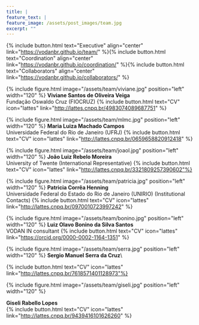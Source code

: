 ```yaml
---
title: |  
feature_text: |
feature_image: /assets/post_images/team.jpg
excerpt: ""
---
```


{% include button.html text="Executive" align="center" link="https://vodanbr.github.io/team/" %}{% include button.html text="Coordination" align="center" link="https://vodanbr.github.io/coordination/" %}{% include button.html text="Collaborators" align="center" link="https://vodanbr.github.io/collaborators/" %}


{% include figure.html image="/assets/team/viviane.jpg" position="left" width="120" %}
**Viviane Santos de Oliveira Veiga**\
Fundação Oswaldo Cruz (FIOCRUZ)
{% include button.html text="CV" icon="lattes" link="http://lattes.cnpq.br/4983074089687751" %}

{% include figure.html image="/assets/team/mlmc.jpg" position="left" width="120" %}
**Maria Luiza Machado Campos**\
Universidade Federal do Rio de Janeiro (UFRJ)
{% include button.html text="CV" icon="lattes" link="http://lattes.cnpq.br/0659658820912418" %}

{% include figure.html image="/assets/team/joaol.jpg" position="left" width="120" %}
**João Luiz Rebelo Moreira**\
University of Twente (International Representative)
{% include button.html text="CV" icon="lattes" link="http://lattes.cnpq.br/3321809257390602"%}

{% include figure.html image="/assets/team/patricia.jpg" position="left" width="120" %}
**Patricia Corrêa Henning**\
Universidade Federal do Estado do Rio de Janeiro (UNIRIO) (Institutional Contacts)
{% include button.html text="CV" icon="lattes" link="http://lattes.cnpq.br/0970010723997242" %}

{% include figure.html image="/assets/team/bonino.jpg" position="left" width="120" %}
**Luiz Olavo Bonino da Silva Santos**\
VODAN IN consultant
{% include button.html text="CV" icon="lattes" link="https://orcid.org/0000-0002-1164-1351" %}




{% include figure.html image="/assets/team/serra.jpg" position="left" width="120" %}
**Sergio Manuel Serra da Cruz**\

{% include button.html text="CV" icon="lattes" link="http://lattes.cnpq.br/7618571401128973"%}

{% include figure.html image="/assets/team/giseli.jpg" position="left" width="120" %}

**Giseli Rabello Lopes**\
{% include button.html text="CV" icon="lattes" link="http://lattes.cnpq.br/9439416101626260" %}